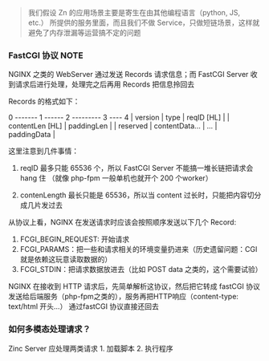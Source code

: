 > 我们假设 Zn 的应用场景主要是寄生在由其他编程语言（python, JS, etc.） 所提供的服务里面，而且我们不做 Service，只做短链场景，这样就避免了内存泄漏等运营搞不定的问题

### FastCGI 协议 NOTE

NGINX 之类的 WebServer 通过发送 Records 请求信息；而 FastCGI Server 收到请求后进行处理，处理完之后再用 Records 把信息拎回去

Records 的格式如下：

0 ------- 1 ------ 2 --------- 3 ---- 4
| version | type   |   reqID [HL]     |
| contentLen [HL]  |   paddingLen     |
| reserved |   contentData...         |
    ...    |   paddingData            |


这里注意到几件事情：

1. reqID 最多只能 65536 个，所以 FastCGI Server 不能搞一堆长链把请求会 hang 住 （就像 php-fpm 一般单机也就开个 200 个worker）

2. contenLength 最长只能是 65536，所以当 content 过长时，只能把内容切分成几片发过去


从协议上看，NGINX 在发送请求时应该会按照顺序发送以下几个 Record:

1. FCGI_BEGIN_REQUEST: 开始请求
2. FCGI_PARAMS：把一些和请求相关的环境变量扔进来（历史遗留问题：CGI就是依赖这玩意读取数据的）
3. FCGI_STDIN：把请求数据放进去（比如 POST data 之类的，这个需要试验）


NGINX 在接收到 HTTP 请求后，先简单解析这协议，然后把它转成 fastCGI 协议发送给后端服务（php-fpm之类的），服务再把HTTP响应（content-type: text/html 开头...） 通过fastCGI 协议直接还回去

### 如何多模态处理请求？

Zinc Server 应处理两类请求
    1. 加载脚本
    2. 执行程序
